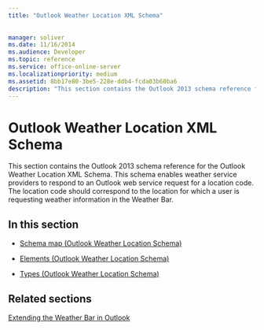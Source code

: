```yaml
---
title: "Outlook Weather Location XML Schema"
 
 
manager: soliver
ms.date: 11/16/2014
ms.audience: Developer
ms.topic: reference
ms.service: office-online-server
ms.localizationpriority: medium
ms.assetid: 8bb17e80-3be5-228e-ddb4-fcda03b60ba6
description: "This section contains the Outlook 2013 schema reference for the Outlook Weather Location XML Schema. This schema enables weather service providers to respond to an Outlook web service request for a location code. The location code should correspond to the location for which a user is requesting weather information in the Weather Bar."
---
```


# Outlook Weather Location XML Schema

This section contains the Outlook 2013 schema reference for the Outlook Weather Location XML Schema. This schema enables weather service providers to respond to an Outlook web service request for a location code. The location code should correspond to the location for which a user is requesting weather information in the Weather Bar.
  
## In this section

- [Schema map (Outlook Weather Location Schema)](schema-map-outlook-weather-location-schema.md)
    
- [Elements (Outlook Weather Location Schema)](elements-outlook-weather-location-schema.md)
    
- [Types (Outlook Weather Location Schema)](types-outlook-weather-location-schema.md)
    
## Related sections

[Extending the Weather Bar in Outlook](extending-the-weather-bar-in-outlook.md)
  

